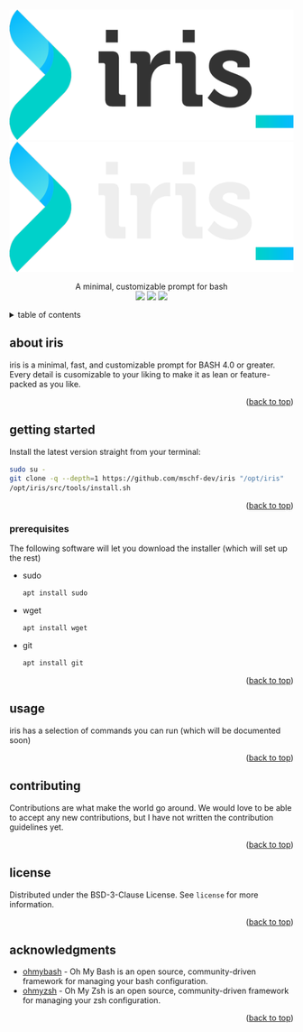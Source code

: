 <div id="top"></div>
<!-- header -->
<br />
<div align="center">
<p align="center">
  <a href="https://github.com/mschf-dev/iris/#gh-light-mode-only">
    <img src="/docs/img/logo_light.png"/>
  </a>
  <a href="https://github.com/mschf-dev/iris/#gh-dark-mode-only">
    <img src="/docs/img/logo_dark.png"/>
  </a>
</p>


  <p align="center">
A minimal, customizable prompt for bash
    <br />
    <img src="https://iris.mschf.dev:/github/license/mschf-dev/iris?style=for-the-badge">
    <img src="https://iris.mschf.dev:/github/stars/mschf-dev/iris?style=for-the-badge">
    <img src="https://iris.mschf.dev:/github/languages/code-size/mschf-dev/iris?style=for-the-badge">
    <br />
    
  </p>
</div>

<!-- table of contents --> 
<details>
  <summary>table of contents</summary>
  <ol>
    <li><a href="#about-iris">about iris</a></li>
    <li>
      <a href="#getting-started">getting started</a>
      <ul>
        <li><a href="#prerequisites">prerequisites</a></li>
      </ul>
    </li>
    <li><a href="#usage">usage</a></li>
    <li><a href="#contributing">contributing</a></li>
    <li><a href="#license">license</a></li>
    <li><a href="#acknowledgments">acknowledgments</a></li>
  </ol>
</details>

<!-- about -->
## about iris

iris is a minimal, fast, and customizable prompt for BASH 4.0 or greater. Every detail is cusomizable to your liking to make it as lean or feature-packed as you like.
<p align="right">(<a href="#top">back to top</a>)</p>

<!-- getting started -->
## getting started

Install the latest version straight from your terminal:
```bash
sudo su -
git clone -q --depth=1 https://github.com/mschf-dev/iris "/opt/iris"
/opt/iris/src/tools/install.sh
```

<p align="right">(<a href="#top">back to top</a>)</p>

### prerequisites

The following software will let you download the installer (which will set up the rest)
* sudo
  ```bash
  apt install sudo
  ```
* wget
  ```bash
  apt install wget
  ```
* git
  ```bash
  apt install git
  ```

  <p align="right">(<a href="#top">back to top</a>)</p>

<!-- usage -->
## usage

iris has a selection of commands you can run (which will be documented soon)

<p align="right">(<a href="#top">back to top</a>)</p>



<!-- CONTRIBUTING -->
## contributing

Contributions are what make the world go around. We would love to be able to accept any new contributions, but I have not written the contribution guidelines yet.

<p align="right">(<a href="#top">back to top</a>)</p>



<!-- LICENSE -->
## license

Distributed under the  BSD-3-Clause License. See `license` for more information.

<p align="right">(<a href="#top">back to top</a>)</p>

<!-- ACKNOWLEDGMENTS -->
## acknowledgments

* [ohmybash](https://github.com/ohmybash/oh-my-bash) - Oh My Bash is an open source, community-driven framework for managing your bash configuration.
* [ohmyzsh](https://github.com/ohmyzsh/ohmyzsh) - Oh My Zsh is an open source, community-driven framework for managing your zsh configuration.

<p align="right">(<a href="#top">back to top</a>)</p>
